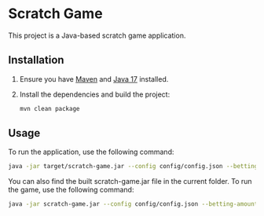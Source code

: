 # Scratch Game

This project is a Java-based scratch game application.


## Installation

1. Ensure you have [Maven](https://maven.apache.org/) and [Java 17](https://www.oracle.com/java/technologies/javase/jdk17-archive-downloads.html) installed.

1. Install the dependencies and build the project:
    ```bash
    mvn clean package

## Usage

To run the application, use the following command:
```bash
java -jar target/scratch-game.jar --config config/config.json --betting-amount 500
```

You can also find the built scratch-game.jar file in the current folder. To run the game, use the following command:
```bash
java -jar scratch-game.jar --config config/config.json --betting-amount 500